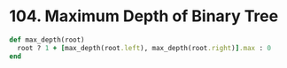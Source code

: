 # 104. Maximum Depth of Binary Tree



```ruby
def max_depth(root)
  root ? 1 + [max_depth(root.left), max_depth(root.right)].max : 0
end
```

